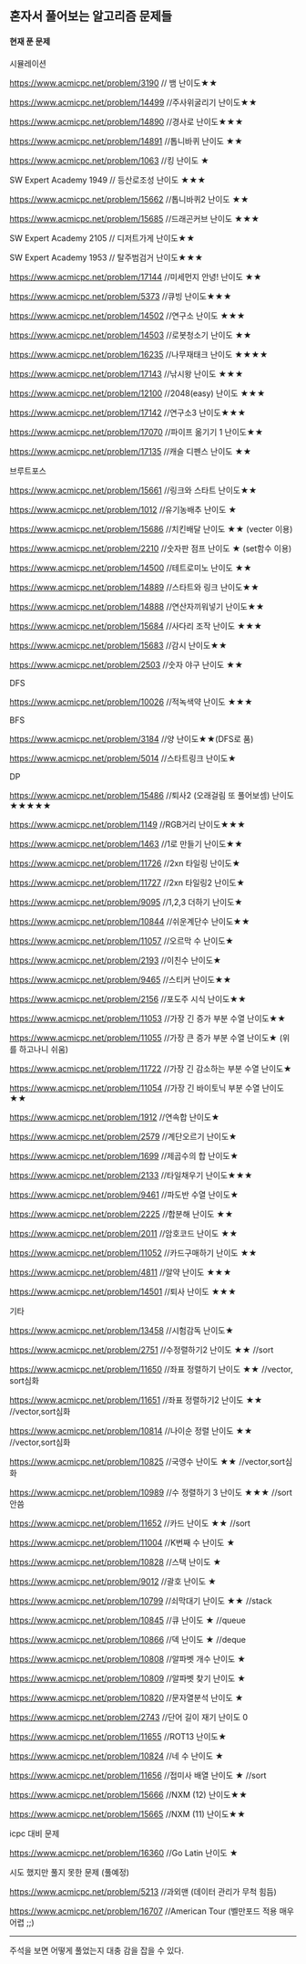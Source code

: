## 혼자서 풀어보는 알고리즘 문제들

#### 현재 푼 문제

시뮬레이션

https://www.acmicpc.net/problem/3190 // 뱀  난이도★★

https://www.acmicpc.net/problem/14499 //주사위굴리기 난이도★★

https://www.acmicpc.net/problem/14890 //경사로 난이도★★★

https://www.acmicpc.net/problem/14891 //톱니바퀴 난이도 ★★

https://www.acmicpc.net/problem/1063 //킹 난이도 ★

SW Expert Academy 1949 // 등산로조성 난이도 ★★★

https://www.acmicpc.net/problem/15662 //톱니바퀴2 난이도 ★★

https://www.acmicpc.net/problem/15685 //드래곤커브 난이도 ★★★

SW Expert Academy 2105 // 디저트가게 난이도★★

SW Expert Academy 1953 // 탈주범검거 난이도★★★

https://www.acmicpc.net/problem/17144 //미세먼지 안녕! 난이도 ★★

https://www.acmicpc.net/problem/5373 //큐빙 난이도★★★

https://www.acmicpc.net/problem/14502 //연구소 난이도 ★★★

https://www.acmicpc.net/problem/14503 //로봇청소기 난이도 ★★

https://www.acmicpc.net/problem/16235 //나무재태크 난이도 ★★★★

https://www.acmicpc.net/problem/17143 //낚시왕 난이도 ★★★

https://www.acmicpc.net/problem/12100 //2048(easy) 난이도 ★★★

https://www.acmicpc.net/problem/17142 //연구소3 난이도★★★

https://www.acmicpc.net/problem/17070 //파이프 옮기기 1 난이도★★

https://www.acmicpc.net/problem/17135 //캐슬 디펜스 난이도 ★★

브루트포스

https://www.acmicpc.net/problem/15661 //링크와 스타트 난이도★★

https://www.acmicpc.net/problem/1012 //유기농배추 난이도 ★

https://www.acmicpc.net/problem/15686 //치킨배달  난이도 ★★ (vecter 이용)

https://www.acmicpc.net/problem/2210 //숫자판 점프 난이도 ★ (set함수 이용)

https://www.acmicpc.net/problem/14500 //테트로미노 난이도 ★★

https://www.acmicpc.net/problem/14889 //스타트와 링크 난이도★★

https://www.acmicpc.net/problem/14888 //연산자끼워넣기 난이도★★

https://www.acmicpc.net/problem/15684 //사다리 조작 난이도 ★★★

https://www.acmicpc.net/problem/15683 //감시 난이도★★

https://www.acmicpc.net/problem/2503 //숫자 야구 난이도 ★★

DFS

https://www.acmicpc.net/problem/10026 //적녹색약 난이도 ★★★

BFS

https://www.acmicpc.net/problem/3184 //양 난이도★★(DFS로 품)

https://www.acmicpc.net/problem/5014 //스타트링크 난이도★

DP

https://www.acmicpc.net/problem/15486 //퇴사2 (오래걸림 또 풀어보셈) 난이도★★★★★

https://www.acmicpc.net/problem/1149 //RGB거리 난이도★★★

https://www.acmicpc.net/problem/1463 //1로 만들기 난이도★★ 

https://www.acmicpc.net/problem/11726 //2xn 타일링 난이도★

https://www.acmicpc.net/problem/11727 //2xn 타일링2 난이도★

https://www.acmicpc.net/problem/9095 //1,2,3 더하기 난이도★

https://www.acmicpc.net/problem/10844 //쉬운계단수 난이도★★

https://www.acmicpc.net/problem/11057 //오르막 수 난이도★

https://www.acmicpc.net/problem/2193 //이친수 난이도★

https://www.acmicpc.net/problem/9465 //스티커 난이도★★

https://www.acmicpc.net/problem/2156  //포도주 시식 난이도★★

https://www.acmicpc.net/problem/11053 //가장 긴 증가 부분 수열 난이도★★

https://www.acmicpc.net/problem/11055 //가장 큰 증가 부분 수열 난이도★ (위를 하고나니 쉬움)

https://www.acmicpc.net/problem/11722 //가장 긴 감소하는 부분 수열 난이도★

https://www.acmicpc.net/problem/11054 //가장 긴 바이토닉 부분 수열 난이도★★

https://www.acmicpc.net/problem/1912 //연속합 난이도★

https://www.acmicpc.net/problem/2579 //계단오르기 난이도★

https://www.acmicpc.net/problem/1699 //제곱수의 합 난이도★

https://www.acmicpc.net/problem/2133 //타일채우기 난이도★★★

https://www.acmicpc.net/problem/9461 //파도반 수열 난이도★

https://www.acmicpc.net/problem/2225 //합분해 난이도 ★★

https://www.acmicpc.net/problem/2011 //암호코드 난이도 ★★ 

https://www.acmicpc.net/problem/11052 //카드구매하기 난이도 ★★

https://www.acmicpc.net/problem/4811 //알약 난이도 ★★★

https://www.acmicpc.net/problem/14501 //퇴사 난이도 ★★★

기타

https://www.acmicpc.net/problem/13458 //시험감독 난이도★

https://www.acmicpc.net/problem/2751 //수정렬하기2 난이도 ★★ //sort

https://www.acmicpc.net/problem/11650 //좌표 정렬하기 난이도 ★★ //vector, sort심화

https://www.acmicpc.net/problem/11651 //좌표 정렬하기2 난이도 ★★ //vector,sort심화

https://www.acmicpc.net/problem/10814 //나이순 정렬 난이도 ★★ //vector,sort심화

https://www.acmicpc.net/problem/10825 //국영수 난이도 ★★ //vector,sort심화

https://www.acmicpc.net/problem/10989 //수 정렬하기 3 난이도 ★★★ //sort 안씀

https://www.acmicpc.net/problem/11652 //카드 난이도 ★★ //sort

https://www.acmicpc.net/problem/11004 //K번째 수 난이도 ★

https://www.acmicpc.net/problem/10828 //스택 난이도 ★

https://www.acmicpc.net/problem/9012 //괄호  난이도 ★

https://www.acmicpc.net/problem/10799 //쇠막대기 난이도 ★★ //stack

https://www.acmicpc.net/problem/10845 //큐 난이도 ★ //queue

https://www.acmicpc.net/problem/10866 //덱 난이도 ★ //deque

https://www.acmicpc.net/problem/10808 //알파벳 개수 난이도 ★

https://www.acmicpc.net/problem/10809 //알파벳 찾기 난이도 ★

https://www.acmicpc.net/problem/10820 //문자열분석 난이도 ★

https://www.acmicpc.net/problem/2743 //단어 길이 재기 난이도 0

https://www.acmicpc.net/problem/11655 //ROT13 난이도★

https://www.acmicpc.net/problem/10824 //네 수 난이도 ★

https://www.acmicpc.net/problem/11656 //접미사 배열 난이도 ★ //sort

https://www.acmicpc.net/problem/15666 //NXM (12) 난이도★★

https://www.acmicpc.net/problem/15665 //NXM (11) 난이도★★

icpc 대비 문제

https://www.acmicpc.net/problem/16360 //Go Latin 난이도 ★





시도 했지만 풀지 못한 문제 (풀예정)

https://www.acmicpc.net/problem/5213 //과외맨 (데이터 관리가 무척 힘듬)

https://www.acmicpc.net/problem/16707 //American Tour (벨만포드 적용 매우 어렵 ;;)

---

주석을 보면 어떻게 풀었는지 대충 감을 잡을 수 있다.

